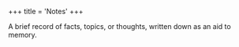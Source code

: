 +++
title = 'Notes'
+++

A brief record of facts, topics, or thoughts, written down as an aid to memory.

<!--more-->


